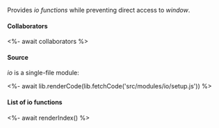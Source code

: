 Provides _io functions_ while preventing direct access to _window_.

#### Collaborators

<%- await collaborators %>

#### Source

_io_ is a single-file module:

<%- await lib.renderCode(lib.fetchCode('src/modules/io/setup.js')) %>

#### List of io functions

<%- await renderIndex() %>
